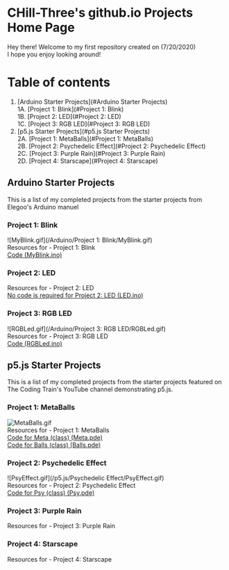 <!-- Quick Notes -->
<!-- 1). To break lines: do two spaces after the line or do <br/> -->

<!-- Title -->
# CHill-Three's github.io Projects Home Page
Hey there! Welcome to my first repository created on (7/20/2020)<br/>
I hope you enjoy looking around!<br/>
<!-- Table of Contents (TITLES) -->

# Table of contents
1. [Arduino Starter Projects](#Arduino Starter Projects)<br/>
  1A. [Project 1: Blink](#Project 1: Blink)<br/>
  1B. [Project 2: LED](#Project 2: LED)<br/>
  1C. [Project 3: RGB LED](#Project 3: RGB LED)<br/>
2. [p5.js Starter Projects](#p5.js Starter Projects)<br/>
  2A. [Project 1: MetaBalls](#Project 1: MetaBalls)<br/>
  2B. [Project 2: Psychedelic Effect](#Project 2: Psychedelic Effect)<br/>
  2C. [Project 3: Purple Rain](#Project 3: Purple Rain)<br/>
  2D. [Project 4: Starscape](#Project 4: Starscape)<br/>
<!-- Table of Contents (BODY) -->

<!-- Arduino -->
## Arduino Starter Projects <a name="Arduino Starter Projects"></a>
This is a list of my completed projects from the starter projects from Elegoo's Arduino manuel

<!-- Project 1: Blink (SUB-PARA) -->
### Project 1: Blink <a name="Project 1: Blink"></a>
![MyBlink.gif](/Arduino/Project 1: Blink/MyBlink.gif)<br/>
Resources for - Project 1: Blink<br/>
[Code (MyBlink.ino)](https://github.com/CHill-Three/chill-three.github.io/blob/master/Arduino/Project%201:%20Blink/MyBlink.ino)<br/>


<!-- Project 2: LED (SUB-PARA) -->
### Project 2: LED <a name="Project 2: LED"></a>
Resources for - Project 2: LED<br/>
[No code is required for Project 2: LED (LED.ino)](https://github.com/CHill-Three/chill-three.github.io/blob/master/Arduino/Project%202:%20LED/LED.ino)<br/>

<!-- Project 3: RGB LED (SUB-PARA) -->
### Project 3: RGB LED <a name="Project 3: RGB LED"></a>
![RGBLed.gif](/Arduino/Project 3: RGB LED/RGBLed.gif)<br/>
Resources for - Project 3: RGB LED<br/>
[Code (RGBLed.ino)](https://github.com/CHill-Three/chill-three.github.io/blob/master/Arduino/Project%203:%20RGB%20LED/RGBLed.ino)<br/>

<!-- p5.js -->
## p5.js Starter Projects <a name="p5.js Starter Projects"></a>
This is a list of my completed projects from the starter projects featured on The Coding Train's YouTube channel demonstrating p5.js.

<!-- Project 1: MetaBalls (SUB-PARA) -->
### Project 1: MetaBalls <a name="Project 1: MetaBalls"></a>
![MetaBalls.gif](/p5.js/MetaBalls/Metaballs.gif)<br/>
Resources for - Project 1: MetaBalls<br/>
[Code for Meta (class) (Meta.pde)](https://github.com/CHill-Three/chill-three.github.io/blob/master/p5.js/MetaBalls/Meta.pde)<br/>
[Code for Balls (class) (Balls.pde)](https://github.com/CHill-Three/chill-three.github.io/blob/master/p5.js/MetaBalls/Balls.pde)<br/>

<!-- Project 2: Psychedelic Effect (SUB-PARA) -->
### Project 2: Psychedelic Effect <a name="Project 2: Psychedelic Effect"></a>
![PsyEffect.gif](/p5.js/Psychedelic Effect/PsyEffect.gif)<br/>
Resources for - Project 2: Psychedelic Effect<br/>
[Code for Psy (class) (Psy.pde)](https://github.com/CHill-Three/chill-three.github.io/blob/master/p5.js/Psychedelic%20Effect/Psy.pde)<br/>

<!-- Project 3: Purple Rain (SUB-PARA) -->
### Project 3: Purple Rain <a name="Project 3: Purple Rain"></a>
Resources for - Project 3: Purple Rain<br/>


<!-- Project 4: Starscape (SUB-PARA) -->
### Project 4: Starscape <a name="Project 4: Starscape"></a>
Resources for - Project 4: Starscape<br/>
